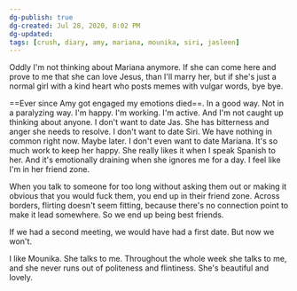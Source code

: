 ```yaml
---
dg-publish: true
dg-created: Jul 28, 2020, 8:02 PM
dg-updated: 
tags: [crush, diary, amy, mariana, mounika, siri, jasleen]
---
```


Oddly I'm not thinking about Mariana anymore. If she can come here and prove to me that she can love Jesus, than I'll marry her, but if she's just a normal girl with a kind heart who posts memes with vulgar words, bye bye. 

==Ever since Amy got engaged my emotions died==. In a good way. Not in a paralyzing way. I'm happy. I'm working. I'm active. And I'm not caught up thinking about anyone. I don't want to date Jas. She has bitterness and anger she needs to resolve. I don't want to date Siri. We have nothing in common right now. Maybe later. I don't even want to date Mariana. It's so much work to keep her happy. She really likes it when I speak Spanish to her. And it's emotionally draining when she ignores me for a day. I feel like I'm in her friend zone.

When you talk to someone for too long without asking them out or making it obvious that you would fuck them, you end up in their friend zone. Across borders, flirting doesn't seem fitting, because there's no connection point to make it lead somewhere. So we end up being best friends.

If we had a second meeting, we would have had a first date. But now we won't.

I like Mounika. She talks to me. Throughout the whole week she talks to me, and she never runs out of politeness and flintiness. She's beautiful and lovely.
